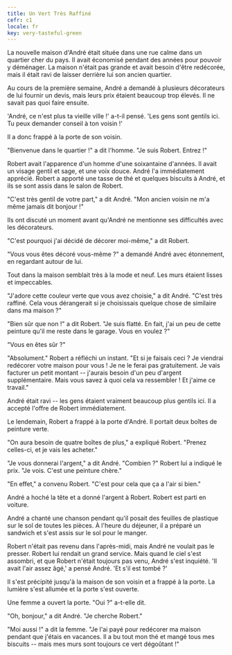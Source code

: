 ```yaml
---
title: Un Vert Très Raffiné
cefr: c1
locale: fr
key: very-tasteful-green
---
```


La nouvelle maison d'André était située dans une rue calme dans un quartier cher du pays. Il avait économisé pendant des années pour pouvoir y déménager. La maison n'était pas grande et avait besoin d'être redécorée, mais il était ravi de laisser derrière lui son ancien quartier.

Au cours de la première semaine, André a demandé à plusieurs décorateurs de lui fournir un devis, mais leurs prix étaient beaucoup trop élevés. Il ne savait pas quoi faire ensuite.

'André, ce n'est plus ta vieille ville !' a-t-il pensé. 'Les gens sont gentils ici. Tu peux demander conseil à ton voisin !'

Il a donc frappé à la porte de son voisin.

"Bienvenue dans le quartier !" a dit l'homme. "Je suis Robert. Entrez !"

Robert avait l'apparence d'un homme d'une soixantaine d'années. Il avait un visage gentil et sage, et une voix douce. André l'a immédiatement apprécié. Robert a apporté une tasse de thé et quelques biscuits à André, et ils se sont assis dans le salon de Robert.

"C'est très gentil de votre part," a dit André. "Mon ancien voisin ne m'a même jamais dit bonjour !"

Ils ont discuté un moment avant qu'André ne mentionne ses difficultés avec les décorateurs.

"C'est pourquoi j'ai décidé de décorer moi-même," a dit Robert.

"Vous vous êtes décoré vous-même ?" a demandé André avec étonnement, en regardant autour de lui.

Tout dans la maison semblait très à la mode et neuf. Les murs étaient lisses et impeccables.

"J'adore cette couleur verte que vous avez choisie," a dit André. "C'est très raffiné. Cela vous dérangerait si je choisissais quelque chose de similaire dans ma maison ?"

"Bien sûr que non !" a dit Robert. "Je suis flatté. En fait, j'ai un peu de cette peinture qu'il me reste dans le garage. Vous en voulez ?"

"Vous en êtes sûr ?"

"Absolument." Robert a réfléchi un instant. "Et si je faisais ceci ? Je viendrai redécorer votre maison pour vous ! Je ne le ferai pas gratuitement. Je vais facturer un petit montant -- j'aurais besoin d'un peu d'argent supplémentaire. Mais vous savez à quoi cela va ressembler ! Et j'aime ce travail."

André était ravi -- les gens étaient vraiment beaucoup plus gentils ici. Il a accepté l'offre de Robert immédiatement.

Le lendemain, Robert a frappé à la porte d'André. Il portait deux boîtes de peinture verte.

"On aura besoin de quatre boîtes de plus," a expliqué Robert. "Prenez celles-ci, et je vais les acheter."

"Je vous donnerai l'argent," a dit André. "Combien ?" Robert lui a indiqué le prix. "Je vois. C'est une peinture chère."

"En effet," a convenu Robert. "C'est pour cela que ça a l'air si bien."

André a hoché la tête et a donné l'argent à Robert. Robert est parti en voiture.

André a chanté une chanson pendant qu'il posait des feuilles de plastique sur le sol de toutes les pièces. À l'heure du déjeuner, il a préparé un sandwich et s'est assis sur le sol pour le manger.

Robert n'était pas revenu dans l'après-midi, mais André ne voulait pas le presser. Robert lui rendait un grand service. Mais quand le ciel s'est assombri, et que Robert n'était toujours pas venu, André s'est inquiété. 'Il avait l'air assez âgé,' a pensé André. 'Et s'il est tombé ?'

Il s'est précipité jusqu'à la maison de son voisin et a frappé à la porte. La lumière s'est allumée et la porte s'est ouverte.

Une femme a ouvert la porte. "Oui ?" a-t-elle dit.

"Oh, bonjour," a dit André. "Je cherche Robert."

"Moi aussi !" a dit la femme. "Je l'ai payé pour redécorer ma maison pendant que j'étais en vacances. Il a bu tout mon thé et mangé tous mes biscuits -- mais mes murs sont toujours ce vert dégoûtant !"